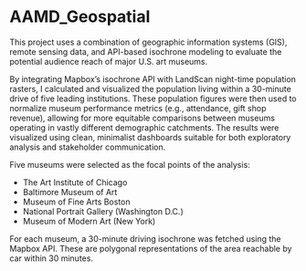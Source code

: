 # AAMD_Geospatial
This project uses a combination of geographic information systems (GIS), remote sensing data, and API-based isochrone modeling to evaluate the potential audience reach of major U.S. art museums. 


By integrating Mapbox’s isochrone API with LandScan night-time population rasters, I calculated and visualized the population living within a 30-minute drive of five leading institutions. These population figures were then used to normalize museum performance metrics (e.g., attendance, gift shop revenue), allowing for more equitable comparisons between museums operating in vastly different demographic catchments. The results were visualized using clean, minimalist dashboards suitable for both exploratory analysis and stakeholder communication. 

Five museums were selected as the focal points of the analysis:

- The Art Institute of Chicago
- Baltimore Museum of Art
- Museum of Fine Arts Boston
- National Portrait Gallery (Washington D.C.)
- Museum of Modern Art (New York)

For each museum, a 30-minute driving isochrone was fetched using the Mapbox API. These are polygonal representations of the area reachable by car within 30 minutes. 
